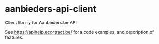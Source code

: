 aanbieders-api-client
=====================

Client library for Aanbieders.be API

See https://apihelp.econtract.be/ for a code examples, and description of features.
